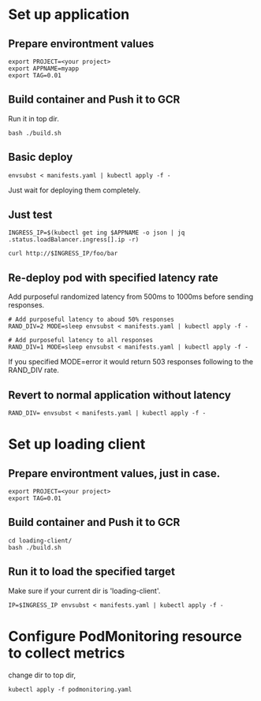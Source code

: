 # Set up application
## Prepare environtment values
```
export PROJECT=<your project>
export APPNAME=myapp
export TAG=0.01
```
## Build container and Push it to GCR
Run it in top dir.
```
bash ./build.sh
```

## Basic deploy
```
envsubst < manifests.yaml | kubectl apply -f -
```
Just wait for deploying them completely.

## Just test
```
INGRESS_IP=$(kubectl get ing $APPNAME -o json | jq .status.loadBalancer.ingress[].ip -r)

curl http://$INGRESS_IP/foo/bar
```

## Re-deploy pod with specified latency rate
Add purposeful randomized latency from 500ms to 1000ms before sending responses.
```
# Add purposeful latency to aboud 50% responses
RAND_DIV=2 MODE=sleep envsubst < manifests.yaml | kubectl apply -f -

# Add purposeful latency to all responses
RAND_DIV=1 MODE=sleep envsubst < manifests.yaml | kubectl apply -f -
```
If you specified MODE=error it would return 503 responses following to the RAND_DIV rate.

## Revert to normal application without latency
```
RAND_DIV= envsubst < manifests.yaml | kubectl apply -f -
```


# Set up loading client

## Prepare environtment values, just in case.
```
export PROJECT=<your project>
export TAG=0.01
```

## Build container and Push it to GCR
```
cd loading-client/
bash ./build.sh
```

## Run it to load the specified target
Make sure if your current dir is 'loading-client'.
```
IP=$INGRESS_IP envsubst < manifests.yaml | kubectl apply -f -
```

# Configure PodMonitoring resource to collect metrics
change dir to top dir,
```
kubectl apply -f podmonitoring.yaml
```

